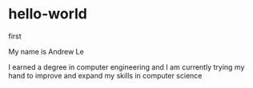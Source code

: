 # hello-world
first

My name is Andrew Le

I earned a degree in computer engineering and I am currently trying my hand to improve and expand my skills in computer science
